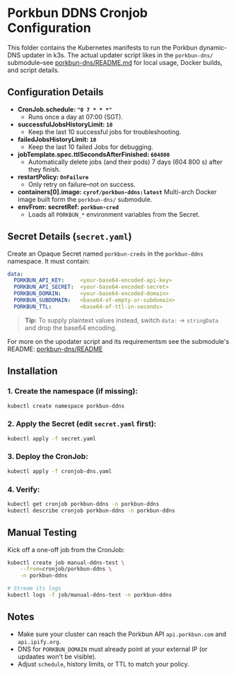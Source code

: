 # Porkbun DDNS Cronjob Configuration 
This folder contains the Kubernetes manifests to run the Porkbun dynamic-DNS updater in k3s. The actual updater script likes in the `porkbun-dns/` submodule&ndash;see [porkbun-dns/README.md](https://github.com/Cyrof/Porkbun-dns) for local usage, Docker builds, and script details.

## Configuration Details
- **CronJob.schedule: `"0 7 * * *"`**
    - Runs once a day at 07:00 (SGT).
- **successfulJobsHistoryLimit: `10`**
    - Keep the last 10 successful jobs for troubleshooting.
- **failedJobsHistoryLimit: `10`**
    - Keep the last 10 failed Jobs for debugging.
- **jobTemplate.spec.ttlSecondsAfterFinished: `604800`**
    - Automatically delete jobs (and their pods) 7 days (604 800 s) after they finish.
- **restartPolicy: `OnFailure`**
    - Only retry on failure&ndash;not on success.
- **containers[0].image: `cyrof/porkbun-ddns:latest`**
    Multi-arch Docker image built form the `porkbun-dns/` submodule.
- **envFrom: secretRef: `porkbun-cred`**
    - Loads all `PORKBUN_*` environment variables from the Secret.

## Secret Details (`secret.yaml`)

Create an Opaque Secret named `porkbun-creds` in the `porkbun-ddns` namespace. It must contain:

```yaml
data:
  PORKBUN_API_KEY:     <your-base64-encoded-api-key>
  PORKBUN_API_SECRET:  <your-base64-encoded-secret>
  PORKBUN_DOMAIN:      <your-base64-encoded-domain>
  PORKBUN_SUBDOMAIN:   <base64-of-empty-or-subdomain>
  PORKBUN_TTL:         <base64-of-ttl-in-seconds>
```
> **Tip:** To supply plaintext values instead, switch `data:` -> `stringData` and drop the base64 encoding.

For more on the upodater script and its requirementsm see the submodule's README:
[porkbun-dns/README](https://github.com/Cyrof/Porkbun-dns)
    
## Installation
### 1. Create the namespace (if missing):
```bash
kubectl create namespace porkbun-ddns
```

### 2. Apply the Secret (edit `secret.yaml` first):
```bash
kubectl apply -f secret.yaml
```

### 3. Deploy the CronJob:
```bash
kubectl apply -f cronjob-dns.yaml
```

### 4. Verify:
```bash
kubectl get cronjob porkbun-ddns -n porkbun-ddns
kubectl describe cronjob porkbun-ddns -n porkbun-ddns
```

## Manual Testing
Kick off a one-off job from the CronJob:
```bash
kubectl create job manual-ddns-test \
    --from=cronjob/porkbun-ddns \
    -n porkbun-ddns

# Stream its logs
kubectl logs -f job/manual-ddns-test -n porkbun-ddns
```

## Notes
- Make sure your cluster can reach the Porkbun API `api.porkbun.com` and `api.ipify.org`.
- DNS for `PORKBUN_DOMAIN` must already point at your external IP (or updaates won't be visible).
- Adjust `schedule`, history limits, or TTL to match your policy.
